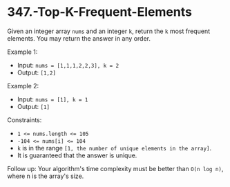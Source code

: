 # 347.-Top-K-Frequent-Elements

Given an integer array `nums` and an integer `k`, return the `k` most frequent elements. You may return the answer in any order.

Example 1:
- Input: `nums = [1,1,1,2,2,3], k = 2` 
- Output: `[1,2]` 

Example 2:
- Input: `nums = [1], k = 1` 
- Output: `[1]` 
 

Constraints:

- `1 <= nums.length <= 105`
- `-104 <= nums[i] <= 104`
- `k` is in the range `[1, the number of unique elements in the array]`.
- It is guaranteed that the answer is unique.
 

Follow up: Your algorithm's time complexity must be better than `O(n log n)`, where n is the array's size.
